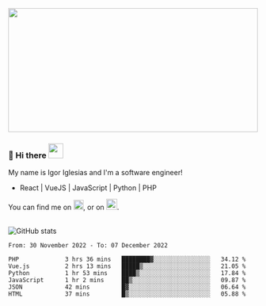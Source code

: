<img src="https://c.tenor.com/KjVxfRrrncUAAAAd/matrix.gif" width="100%" height="250px">

### 🔭 Hi there <img src="https://raw.githubusercontent.com/MartinHeinz/MartinHeinz/master/wave.gif" width="30px">


My name is Igor Iglesias and I'm a software engineer!
<br>

<ul>
  <li> React | VueJS | JavaScript | Python | PHP </li>
</ul>
You can find me on <a href="https://twitter.com/IgorIglesias5"><img src="https://i.imgur.com/JLLlB5S.png" width="20px"></a>, or on <a href="https://www.linkedin.com/in/igor-iglesias-62478428/"><img src="https://i.imgur.com/PXyIkWx.png" width="22px"></a>.

<br>
<br>

![GitHub stats](https://github-readme-stats.vercel.app/api?username=igoiglesias&show_icons=true&count_private=true&theme=chartreuse-dark&hide_title=true)

<!--START_SECTION:waka-->

```text
From: 30 November 2022 - To: 07 December 2022

PHP             3 hrs 36 mins   ████████▓░░░░░░░░░░░░░░░░   34.12 %
Vue.js          2 hrs 13 mins   █████▒░░░░░░░░░░░░░░░░░░░   21.05 %
Python          1 hr 53 mins    ████▒░░░░░░░░░░░░░░░░░░░░   17.84 %
JavaScript      1 hr 2 mins     ██▒░░░░░░░░░░░░░░░░░░░░░░   09.87 %
JSON            42 mins         █▓░░░░░░░░░░░░░░░░░░░░░░░   06.64 %
HTML            37 mins         █▒░░░░░░░░░░░░░░░░░░░░░░░   05.88 %
```

<!--END_SECTION:waka-->
